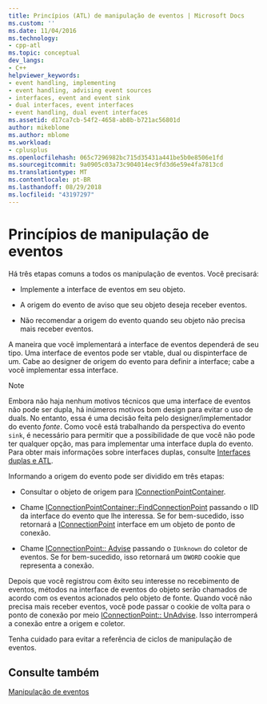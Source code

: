 ```yaml
---
title: Princípios (ATL) de manipulação de eventos | Microsoft Docs
ms.custom: ''
ms.date: 11/04/2016
ms.technology:
- cpp-atl
ms.topic: conceptual
dev_langs:
- C++
helpviewer_keywords:
- event handling, implementing
- event handling, advising event sources
- interfaces, event and event sink
- dual interfaces, event interfaces
- event handling, dual event interfaces
ms.assetid: d17ca7cb-54f2-4658-ab8b-b721ac56801d
author: mikeblome
ms.author: mblome
ms.workload:
- cplusplus
ms.openlocfilehash: 065c7296982bc715d35431a441be5b0e8506e1fd
ms.sourcegitcommit: 9a0905c03a73c904014ec9fd3d6e59e4fa7813cd
ms.translationtype: MT
ms.contentlocale: pt-BR
ms.lasthandoff: 08/29/2018
ms.locfileid: "43197297"
---
```

# <a name="event-handling-principles"></a>Princípios de manipulação de eventos
Há três etapas comuns a todos os manipulação de eventos. Você precisará:  
  
-   Implemente a interface de eventos em seu objeto.  
  
-   A origem do evento de aviso que seu objeto deseja receber eventos.  
  
-   Não recomendar a origem do evento quando seu objeto não precisa mais receber eventos.  
  
 A maneira que você implementará a interface de eventos dependerá de seu tipo. Uma interface de eventos pode ser vtable, dual ou dispinterface de um. Cabe ao designer de origem do evento para definir a interface; cabe a você implementar essa interface.  
  
> [!NOTE]
>  Embora não haja nenhum motivos técnicos que uma interface de eventos não pode ser dupla, há inúmeros motivos bom design para evitar o uso de duals. No entanto, essa é uma decisão feita pelo designer/implementador do evento *fonte*. Como você está trabalhando da perspectiva do evento `sink`, é necessário para permitir que a possibilidade de que você não pode ter qualquer opção, mas para implementar uma interface dupla do evento. Para obter mais informações sobre interfaces duplas, consulte [Interfaces duplas e ATL](../atl/dual-interfaces-and-atl.md).  
  
 Informando a origem do evento pode ser dividido em três etapas:  
  
-   Consultar o objeto de origem para [IConnectionPointContainer](/windows/desktop/api/ocidl/nn-ocidl-iconnectionpointcontainer).  
  
-   Chame [IConnectionPointContainer::FindConnectionPoint](/windows/desktop/api/ocidl/nf-ocidl-iconnectionpointcontainer-findconnectionpoint) passando o IID da interface do evento que lhe interessa. Se for bem-sucedido, isso retornará a [IConnectionPoint](/windows/desktop/api/ocidl/nn-ocidl-iconnectionpoint) interface em um objeto de ponto de conexão.  
  
-   Chame [IConnectionPoint:: Advise](/windows/desktop/api/ocidl/nf-ocidl-iconnectionpoint-advise) passando o `IUnknown` do coletor de eventos. Se for bem-sucedido, isso retornará um `DWORD` cookie que representa a conexão.  
  
 Depois que você registrou com êxito seu interesse no recebimento de eventos, métodos na interface de eventos do objeto serão chamados de acordo com os eventos acionados pelo objeto de fonte. Quando você não precisa mais receber eventos, você pode passar o cookie de volta para o ponto de conexão por meio [IConnectionPoint:: UnAdvise](/windows/desktop/api/ocidl/nf-ocidl-iconnectionpoint-unadvise). Isso interromperá a conexão entre a origem e coletor.  
  
 Tenha cuidado para evitar a referência de ciclos de manipulação de eventos.  
  
## <a name="see-also"></a>Consulte também  
 [Manipulação de eventos](../atl/event-handling-and-atl.md)

